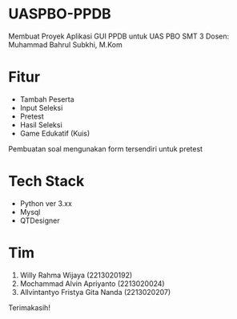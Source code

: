 # UASPBO-PPDB

Membuat Proyek Aplikasi GUI PPDB untuk UAS PBO SMT 3
Dosen: Muhammad Bahrul Subkhi, M.Kom

# Fitur
- Tambah Peserta
- Input Seleksi
- Pretest
- Hasil Seleksi
- Game Edukatif (Kuis)

 Pembuatan soal mengunakan form tersendiri untuk pretest

# Tech Stack
- Python ver 3.xx
- Mysql
- QTDesigner

# Tim
1. Willy Rahma Wijaya (2213020192)
2. Mochammad Alvin Apriyanto (2213020024)
3. Allvintantyo Fristya Gita Nanda (2213020207)

Terimakasih!
